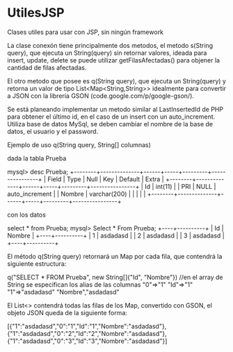 UtilesJSP
=========

Clases utiles para usar con JSP, sin ningún framework

La clase conexón tiene principalmente dos metodos, el metodo s(String query), que ejecuta un String(query) sin retornar valores, ideada para insert, update, delete se puede utilizar getFilasAfectadas() para objener la cantidad de filas afectadas.

El otro metodo que posee es q(String query), que ejecuta un String(query) y retorna un valor de tipo List<Map<String,String>> idealmente para convertir a JSON con la librería GSON (code.google.com/p/google-gson/).

Se está planeando implementar un metodo similar al LastInsertedId de PHP para obtener el último id, en el caso de un insert con un auto_increment. Utiliza base de datos MySql, se deben cambiar el nombre de la base de datos, el usuario y el password.

Ejemplo de uso q(String query, String[] columnas)

dada la tabla Prueba

mysql> desc Prueba;
+--------+--------------+------+-----+---------+----------------+
| Field  | Type         | Null | Key | Default | Extra          |
+--------+--------------+------+-----+---------+----------------+
| Id     | int(11)      |      | PRI | NULL    | auto_increment |
| Nombre | varchar(200) |      |     |         |                |
+--------+--------------+------+-----+---------+----------------+

con los datos

select * from Prueba;
mysql> Select * From Prueba;
+----+----------+
| Id | Nombre   |
+----+----------+
|  1 | asdadasd |
|  2 | asdadasd |
|  3 | asdadasd |
+----+----------+

El método q(String query) retornará un Map por cada fila, que contendrá la siguiente estructura:

q("SELECT * FROM Prueba", new String[]{"Id", "Nombre"}) //en el array de String se especifican los alias de las columnas
"0"=>"1"
"Id"=>"1"
"1"=>"asdadasd"
"Nombre","asdadasd"

El List<> contendrá todas las filas de los Map, convertido con GSON, el objeto JSON queda de la siguiente forma:

[{"1":"asdadasd","0":"1","Id":"1","Nombre":"asdadasd"},{"1":"asdadasd","0":"2","Id":"2","Nombre":"asdadasd"},{"1":"asdadasd","0":"3","Id":"3","Nombre":"asdadasd"}]

